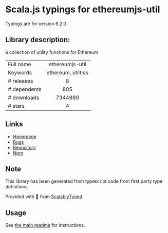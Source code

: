 
# Scala.js typings for ethereumjs-util

Typings are for version 6.2.0

## Library description:
a collection of utility functions for Ethereum

|                    |                 |
| ------------------ | :-------------: |
| Full name          | ethereumjs-util |
| Keywords           | ethereum, utilties |
| # releases         | 8 |
| # dependents       | 805 |
| # downloads        | 7344990 |
| # stars            | 4 |

## Links
- [Homepage](https://github.com/ethereumjs/ethereumjs-util)
- [Bugs](https://github.com/ethereumjs/ethereumjs-util/issues)
- [Repository](https://github.com/ethereumjs/ethereumjs-util)
- [Npm](https://www.npmjs.com/package/ethereumjs-util)
    


## Note
This library has been generated from typescript code from first party type definitions.

Provided with :purple_heart: from [ScalablyTyped](https://github.com/oyvindberg/ScalablyTyped)

## Usage
See [the main readme](../../readme.md) for instructions.


